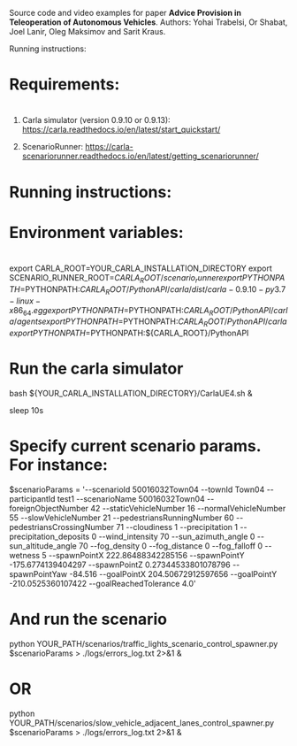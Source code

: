 Source code and video examples for paper **Advice Provision in Teleoperation of Autonomous Vehicles**.
Authors: Yohai Trabelsi, Or Shabat, Joel Lanir, Oleg Maksimov and Sarit Kraus.


Running instructions:

# 
# Requirements:
# 

1. Carla simulator (version 0.9.10 or 0.9.13):
https://carla.readthedocs.io/en/latest/start_quickstart/

2. ScenarioRunner:
https://carla-scenariorunner.readthedocs.io/en/latest/getting_scenariorunner/

# 
# Running instructions:
# 

# 
# Environment variables:
# 
export CARLA_ROOT=YOUR_CARLA_INSTALLATION_DIRECTORY
export SCENARIO_RUNNER_ROOT=${CARLA_ROOT}/scenario_runner
export PYTHONPATH=$PYTHONPATH:${CARLA_ROOT}/PythonAPI/carla/dist/carla-0.9.10-py3.7-linux-x86_64.egg
export PYTHONPATH=$PYTHONPATH:${CARLA_ROOT}/PythonAPI/carla/agents
export PYTHONPATH=$PYTHONPATH:${CARLA_ROOT}/PythonAPI/carla
export PYTHONPATH=$PYTHONPATH:${CARLA_ROOT}/PythonAPI


# Run the carla simulator
bash ${YOUR_CARLA_INSTALLATION_DIRECTORY}/CarlaUE4.sh &

sleep 10s

# Specify current scenario params. For instance:
$scenarioParams = '--scenarioId 50016032Town04 --townId Town04 --participantId test1 --scenarioName 50016032Town04 --foreignObjectNumber 42 --staticVehicleNumber 16 --normalVehicleNumber 55 --slowVehicleNumber 21 --pedestriansRunningNumber 60 --pedestriansCrossingNumber 71 --cloudiness 1 --precipitation 1 --precipitation_deposits 0 --wind_intensity 70 --sun_azimuth_angle 0 --sun_altitude_angle 70 --fog_density 0 --fog_distance 0 --fog_falloff 0 --wetness 5 --spawnPointX 222.86488342285156 --spawnPointY -175.6774139404297 --spawnPointZ 0.27344533801078796 --spawnPointYaw -84.516 --goalPointX 204.50672912597656 --goalPointY -210.0525360107422 --goalReachedTolerance 4.0'


# And run the scenario
python YOUR_PATH/scenarios/traffic_lights_scenario_control_spawner.py $scenarioParams > ./logs/errors_log.txt 2>&1 &
# OR
python YOUR_PATH/scenarios/slow_vehicle_adjacent_lanes_control_spawner.py $scenarioParams > ./logs/errors_log.txt 2>&1 &

